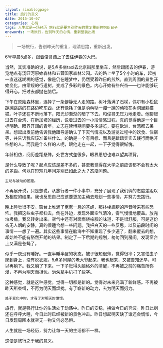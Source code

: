 ```yaml
---
layout: sinablogpage
title: 旅行的意义
date: 2015-10-07
categories: 心情
tags: 人生就是一场经历 旅行就是要告别昨天的重复重新拥抱新日子
onewords: 一场旅行，告别昨天的心情，重新整装出发
---
```

> 一场旅行，告别昨天的重复，理清思路，重新出发。

6号早晨5点多，跟着俊哥踏上了去往伊春的大巴。

当然，其实准确的说，是5点多坐taxi去北京街那里坐车，然后跟团去的伊春，游览地点有汤旺河原始森林和五营国家森林公园。去的路上坐了5个小时的车，起初一直迷迷糊糊的感觉，像是仍在睡梦中，仍然受着昨日的煎熬。直到周围的景色开始变化，由常规的行道树，变成了多彩的景色。内心开始有些兴奋——也许能够玩得开心，把过去都抛在脑后。

下午在原始森林里，选择了一条僻静无人走的路。树叶落满了石梯，偶尔有小松鼠蹦蹦跳跳的在路边吃东西，还有像耗子但是萌萌哒一蹦一蹦的动物在树洞里躲猫猫。叶子还在不断地落下，阳光却渐渐的暗了下去。和俊哥无压力地走着。他聊起过去在台湾、在新加坡的经历，说着过去的一小段情感过程。真的觉得他是一个目标明确、眼界开阔的青年。立志在读博期间要多多游览，要在欧洲、台湾都去呆呆。想起出发前他告诉我他跟导游确认了下天气情况以及游览过程中的饮食、住宿等，并告诉我应该准备些什么。的确是一个有目标、而且是踏踏实实去践行而绝非空想的人。而我是什么样的人呢，跟他走在一起，一下子觉得很惭愧。

年龄相仿，阅历差距悬殊，处世方式差很多，眼界思想也难以望其项背。

是什么导致了呢？起点应该是差不多的，甚至我觉得在大学之前应该都不会有太大的差距。何以在短短几年间差别已如此之大？态度问题。

`主动与被动的差距。`

不再展开说，只是想说，从旅行者一件小事中，充分了展现了我们俩的态度差距以及相应的结果。我也反思自己应该要更加主动去规划一些事情，并努力去践行。

晚上睡觉很不安。窗台上堆满了奄奄一息的苍蝇，那扑棱翅膀的声音听来有些恐怖。我把这些虫子都扫去，倒在外边，发现外面空气清冷，雾气慢慢地覆盖。放完垃圾桶，我又转身出来。空气中还有对面燃烧橡胶的味道，不是很舒服，可是这份杳无人烟的安静，真的很适合想一些问题。我把白天的一些反思，以及前段时间的事情一一想了一遍。其实这些事情在脑海中不知重现了多少遍了，翻来覆去的想，却始终不能有豁然开朗的结果。制定了一下后期的规划，匆匆回到房间。发现窗台上又满是苍蝇了。

似乎一夜没有睡好。一直半睡半醒的状态。被子很短很薄，觉得很冷；又害怕虫子爬到身上，没有脱衣服。5点多同屋的老大爷起来，我也起来，又被告知还早，可以再躺下。我又躺了下来。一下子觉得头脑格外的清醒，不再被之前的痛苦所弥漫，不再为明天而担忧。匆匆拿手机打了些字。

这种感觉，就是这种感觉。觉得一切都是新的。觉得对未来充满了新鲜感。不再被昨天所束缚，不再为明天而烦扰。有了崭新的动力，去为明天而努力。

`处于变化中时，才有了对明天的憧憬。`

旅行，就是强行让你的生活处于动荡中。昨日的安稳，换做今日的奔波。昨日此刻还在呼呼大睡，今日此时已经被新的景色冲击。昨日想起明天缺了谁还会惆怅，今日发现周围本就空无一物又何必恐惧。

人生就是一场经历，努力让每一天的生活都不一样。

这便是旅行之于我的意义。